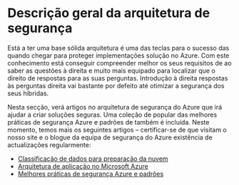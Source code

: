 <properties
   pageTitle="Descrição geral da arquitetura de segurança | Microsoft Azure"
   description="O artigo fornece uma descrição da arquitetura de segurança do Azure e uma lista de artigos relacionados curated."
   services="security"
   documentationCenter="na"
   authors="TomShinder"
   manager="MBaldwin"
   editor="TomSh"/>

<tags
   ms.service="security"
   ms.devlang="na"
   ms.topic="article"
   ms.tgt_pltfrm="na"
   ms.workload="na"
   ms.date="08/16/2016"
   ms.author="yurid"/>

# <a name="security-architecture-overview"></a>Descrição geral da arquitetura de segurança

Está a ter uma base sólida arquitetura é uma das teclas para o sucesso das quando chegar para proteger implementações solução no Azure. Com este conhecimento está conseguir compreender melhor os seus requisitos de ao saber as questões à direita e muito mais equipado para localizar que o direito de respostas para as suas perguntas. Introdução à direita respostas às perguntas direita vai bastante por defeito até otimizar a segurança dos seus híbridas.

Nesta secção, verá artigos no arquitetura de segurança do Azure que irá ajudar a criar soluções seguras. Uma coleção de popular das melhores práticas de segurança Azure e padrões de também é incluída. Neste momento, temos mais os seguintes artigos – certificar-se de que visitam o nosso site e o blogue da equipa de segurança do Azure existência de actualizações regularmente:

- [Classificação de dados para preparação da nuvem](azure-security-data-classification.md)
- [Arquitetura de aplicação no Microsoft Azure](security-application-architecture-on-azure.md)
- [Melhores práticas de segurança Azure e padrões](security-best-practices-and-patterns.md)
